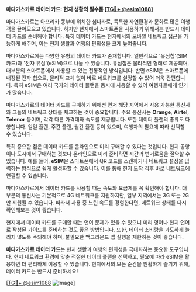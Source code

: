 **마다가스카르 데이터 카드: 현지 생활의 필수품 [[TG💪+ @esim1088](https://t.me/s/esim1088)]**

마다가스카르는 아프리카 동부에 위치한 섬나라로, 독특한 자연환경과 문화로 많은 여행객을 끌어모으고 있습니다. 하지만 현지에서 스마트폰을 사용하기 위해서는 반드시 데이터 카드를 준비해야 합니다. 특히 데이터 카드는 현지에서의 모바일 네트워크 접근을 가능하게 해주며, 이는 현지 생활과 여행의 편의성을 크게 높여줍니다.

마다가스카르에는 다양한 유형의 데이터 카드가 존재합니다. 일반적으로 '유심칩'(SIM 카드)과 '전자 유심'(eSIM)으로 나눌 수 있습니다. 유심칩은 물리적인 형태로 제공되며, 대부분의 스마트폰에서 사용할 수 있는 전통적인 방식입니다. 반면 eSIM은 스마트폰에 내장된 전자 칩으로, 물리적 교체 없이 바로 네트워크를 설정할 수 있어 더욱 간편합니다. 특히 eSIM은 여러 국가의 데이터 플랜을 동시에 사용할 수 있어 여행자들에게 인기가 많습니다.

마다가스카르의 데이터 카드를 구매하기 위해선 먼저 해당 지역에서 사용 가능한 통신사와 그들의 네트워크 상태를 체크하는 것이 중요합니다. 주요 통신사는 **Orange**, **Airtel**, **Telenor** 등이며, 각각 다른 가격대와 속도를 제공합니다. 또한 데이터 플랜의 종류도 다양합니다. 일일 플랜, 주간 플랜, 월간 플랜 등이 있으며, 여행자의 필요에 따라 선택할 수 있습니다.

특히 중요한 점은 데이터 카드를 온라인으로 미리 구매할 수 있다는 것입니다. 현지 공항이나 도시에서 구매하는 것보다 온라인으로 미리 준비하면 시간과 번거로움을 절약할 수 있습니다. 예를 들어, **eSIM**은 스마트폰에서 QR 코드를 스캔하거나 네트워크 설정을 입력하는 방식으로 쉽게 활성화할 수 있습니다. 이를 통해 현지 도착 직후 바로 네트워크에 연결할 수 있습니다.

마다가스카르에서 데이터 카드를 사용할 때는 속도와 요금제를 꼭 확인해야 합니다. 대부분의 통신사는 기본적으로 4G 네트워크를 지원하지만, 일부 지역에서는 3G 또는 2G만 지원될 수 있습니다. 따라서 사용 중 느린 속도를 경험한다면, 네트워크 상태를 다시 확인해보는 것이 좋습니다.

현지에서 데이터 카드를 구매할 때는 언어 문제가 있을 수 있으니 미리 영어나 현지 언어로 작성된 가이드를 준비하는 것도 좋은 방법입니다. 또한, 데이터 소비량을 과도하게 늘리지 않도록 주의해야 하며, 불필요한 백그라운드 앱 실행을 제한하는 것이 좋습니다.

**마다가스카르 데이터 카드**는 현지 생활과 여행의 편의성을 극대화하는 중요한 도구입니다. 현지 네트워크 환경에 맞춘 적절한 데이터 플랜을 선택하고, 필요에 따라 eSIM을 활용하면 더 편리하게 이용할 수 있습니다. 현지에서의 모든 순간을 원활하게 즐기기 위해, 데이터 카드는 반드시 준비하세요! 

[[TG💪+ @esim1088](https://t.me/s/esim1088) ![Image](https://i.postimg.cc/Y0z9fWf4/image.png)]